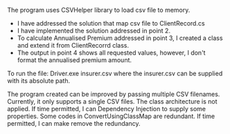 The program uses CSVHelper library to load csv file to memory. 
- I have addressed the solution that map csv file to ClientRecord.cs
- I have implemented the solution addressed in point 2.
- To calculate Annualised Premium addressed in point 3, I created a class and extend it from ClientRecorrd class.
- The output in point 4 shows all requested values, however, I don't format the annualised premium amount.

To run the file:
Driver.exe insurer.csv
where the insurer.csv can be supplied with its absolute path.

The program created can be improved by passing multiple CSV filenames. Currently, it only supports a single 
CSV files. The class architecture is not applied. If time permitted, I can Dependency Injection to supply some properties.
Some codes in ConvertUsingClassMap are redundant. If time permitted, I can make remove the redundancy.


